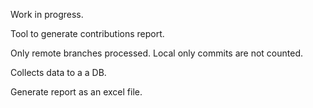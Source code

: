 Work in progress.

Tool to generate contributions report.

Only remote branches processed. Local only commits are not counted.

Collects data to a a DB.

Generate report as an excel file.
